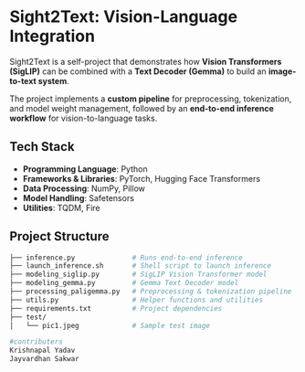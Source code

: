 # Sight2Text: Vision-Language Integration

Sight2Text is a self-project that demonstrates how **Vision Transformers (SigLIP)** can be combined with a **Text Decoder (Gemma)** to build an **image-to-text system**.  

The project implements a **custom pipeline** for preprocessing, tokenization, and model weight management, followed by an **end-to-end inference workflow** for vision-to-language tasks.

## Tech Stack

- **Programming Language**: Python  
- **Frameworks & Libraries**: PyTorch, Hugging Face Transformers  
- **Data Processing**: NumPy, Pillow  
- **Model Handling**: Safetensors  
- **Utilities**: TQDM, Fire  

## Project Structure

```bash
├── inference.py              # Runs end-to-end inference
├── launch_inference.sh       # Shell script to launch inference
├── modeling_siglip.py        # SigLIP Vision Transformer model
├── modeling_gemma.py         # Gemma Text Decoder model
├── processing_paligemma.py   # Preprocessing & tokenization pipeline
├── utils.py                  # Helper functions and utilities
├── requirements.txt          # Project dependencies
├── test/
│   └── pic1.jpeg             # Sample test image

#contributers
Krishnapal Yadav
Jayvardhan Sakwar
